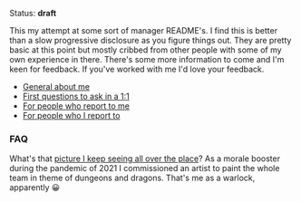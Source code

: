Status: **draft**

This my attempt at some sort of manager README's. I find this is better than a slow progressive disclosure as you figure things out. They are pretty basic at this point but mostly cribbed from other people with some of my own experience in there. There's some more information to come and I'm keen for feedback. If you've worked with me I'd love your feedback.

- [General about me](about-me.md)
- [First questions to ask in a 1:1](first-questions.md)
- [For people who report to me](for-reports.md)
- [For people who I report to](for-managers.md)

### FAQ

What's that [picture I keep seeing all over the place](images/portrait.jpg)? As a morale booster during the pandemic of 2021 I commissioned an artist to paint the whole team in theme of dungeons and dragons. That's me as a warlock, apparently 😀